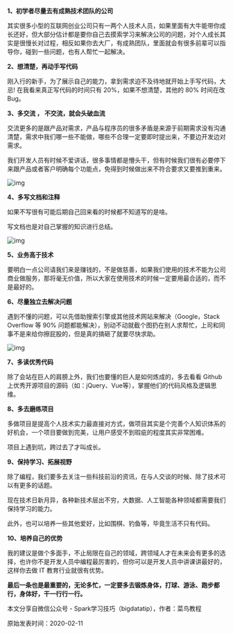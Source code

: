 **1、初学者尽量去有成熟技术团队的公司**

其实很多小型的互联网创业公司只有一两个人技术人员，如果里面有大牛能带你成长还好，但大部分估计都是要你自己去摸索学习来解决公司的问题，对个人成长其实是很慢长对过程，相反如果你去大厂，有成熟团队，里面就会有很多前辈可以指导你，碰到一些问题，也有人帮忙一起解决。

**2、想清楚，再动手写代码**

刚入行的新手，为了展示自己的能力，拿到需求迫不及待地就开始上手写代码，大忌! 在我看来真正写代码的时间只有 20%，如果不想清楚，其他的 80% 时间在改 Bug。

**3、多交流 ， 不交流，就会头破血流**

交流更多的是跟产品对需求，产品与程序员的很多矛盾是来源于前期需求没有沟通清楚，需求中我们哪一些不能做，哪些不合理一定要即时提出来，不要边开发边对需求。

我们开发人员有时候不爱讲话，很多事情都是懵头干，但有时候我们很有必要停下来跟产品或者客户明确每个功能点，免得到时候做出来不符合要求又要推到重来。

![img](https://ask.qcloudimg.com/http-save/yehe-1088682/1wpchtz4ia.jpeg?imageView2/2/w/1620)

**4、多写文档和注释**

如果不写很有可能后期自己回来看的时候都不知道写的是啥。

写文档也是对自己掌握的知识进行总结。

![img](https://ask.qcloudimg.com/http-save/yehe-1088682/wmjcueyys3.jpeg?imageView2/2/w/1620)

**5、业务高于技术**

要明白一点公司请我们来是赚钱的，不是做慈善，如果我们使用的技术不能为公司商业做服务，那将毫无价值，所以大家在使用技术的时候一定要用最合适的，而不是最好的。

**6、尽量独立去解决问题**

遇到不懂的问题，可以先借助搜索引擎或其他技术网站来解决（Google，Stack Overflow 等 90% 问题都能解决），别动不动就截个图扔在别人求帮忙，上司和同事不是来给你擦屁股的，但是真的搞砸了就要尽快求助。

![img](https://ask.qcloudimg.com/http-save/yehe-1088682/hm5h8ifamx.jpeg?imageView2/2/w/1620)

**7、多读优秀代码**

除了会站在巨人的肩膀上外，我们也要懂的巨人是如何炼成的，多去看看 Github 上优秀开源项目的源码（如：jQuery、Vue等），掌握他们的代码风格及逻辑思维。

**8、多去磨练项目**

多做项目是提高个人技术实力最直接对方式，做项目其实是个完善个人知识体系的好机会，一个项目要做到完美，让用户感受不到瑕疵的程度其实非常困难。

项目上遇到坑，跨过去了才叫成长。

**9、保持学习、拓展视野**

除了编程，我们要多去关注一些科技前沿的资讯，在与人交谈的时候、除了技术可以有更多的话题。

现在技术日新月异，各种新技术层出不穷，大数据、人工智能各种领域都需要我们保持学习的能力。

此外，也可以培养一些其他爱好，比如围棋、钓鱼等，毕竟生活不只有代码。

**10、培养自己的优势**

我的建议是做个多面手，不止局限在自己的领域，跨领域人才在未来会有更多的选择，也许你不是开发人员中编程最厉害的，但你可以是开发人员中讲课讲最好的，这样你去做 IT 教育行业就很有优势。

**最后一条也是最重要的，无论多忙，一定要多去锻炼身体，打球、游泳、跑步都行，身体好，干一行行一行。**



本文分享自微信公众号 - Spark学习技巧（bigdatatip），作者：菜鸟教程

原始发表时间：2020-02-11

